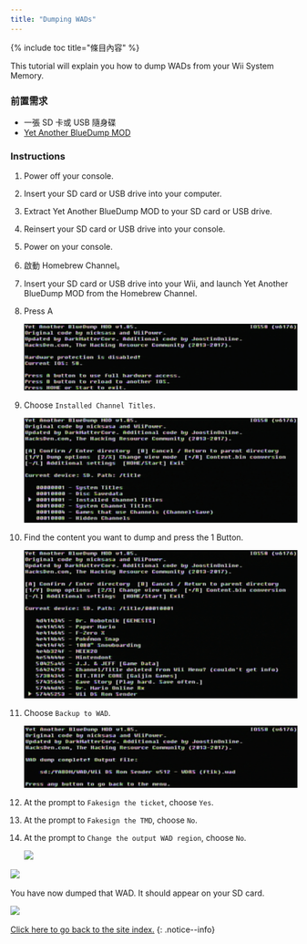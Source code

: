 ```yaml
---
title: "Dumping WADs"
---
```


{% include toc title="條目內容" %}

This tutorial will explain you how to dump WADs from your Wii System Memory.

### 前置需求

+ 一張 SD 卡或 USB 隨身碟
+ [Yet Another BlueDump MOD](https://oscwii.org/library/app/Yet-Another-BlueDump-Mod)

### Instructions

1. Power off your console.
1. Insert your SD card or USB drive into your computer.
1. Extract Yet Another BlueDump MOD to your SD card or USB drive.
1. Reinsert your SD card or USB drive into your console.
1. Power on your console.
1. 啟動 Homebrew Channel。
1. Insert your SD card or USB drive into your Wii, and launch Yet Another BlueDump MOD from the Homebrew Channel.
1. Press A

    ![](/images/homebrew/DumpWADS/1.png)

1. Choose `Installed Channel Titles`.

    ![](/images/homebrew/DumpWADS/2.png)

1. Find the content you want to dump and press the 1 Button.

    ![](/images/homebrew/DumpWADS/3.png)

1. Choose `Backup to WAD`.

    ![](/images/homebrew/DumpWADS/4.png)

1. At the prompt to `Fakesign the ticket`, choose `Yes`.
1. At the prompt to `Fakesign the TMD`, choose `No`.
1. At the prompt to `Change the output WAD region`, choose `No`.

    ![](/images/homebrew/DumpWADS/5.png)

![](/images/homebrew/DumpWADS/6.png)

You have now dumped that WAD. It should appear on your SD card.

![](/images/homebrew/DumpWADS/7.png)

[Click here to go back to the site index.](site-navigation)
{: .notice--info}